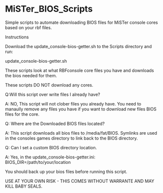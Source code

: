 # MiSTer_BIOS_Scripts
Simple scripts to automate downloading BIOS files for MiSTer console cores based on your rbf files.

Instructions

Download the update_console-bios-getter.sh to the Scripts directory and run:

update_console-bios-getter.sh

These scripts look at what RBFconsole core files you have and downloads the bios needed for them.

These scripts DO NOT download any cores. 

Q:Will this script over write files I already have?

A: NO, This script will not clober files you already have. You need to manaully remove any files you have if you want to download new files BIOS files for the core.

Q: Where are the Downloaded BIOS files located?

A: This script downloads all bios files to /media/fat/BIOS. Symlinks are used in the consoles games directory to link back to the BIOS directory.

Q: Can I set a custom BIOS directory location.

A: Yes, in the update_console-bios-getter.ini: BIOS_DIR=/path/to/your/location


You should back up your bios files before running this script.

USE AT YOUR OWN RISK - THIS COMES WITHOUT WARRANTE AND MAY KILL BABY SEALS.
